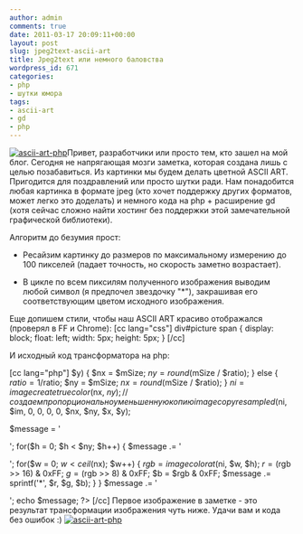 ```yaml
---
author: admin
comments: true
date: 2011-03-17 20:09:11+00:00
layout: post
slug: jpeg2text-ascii-art
title: Jpeg2text или немного баловства
wordpress_id: 671
categories:
- php
- шутки юмора
tags:
- ascii-art
- gd
- php
---
```


[![ascii-art-php](http://vredniy.ru/wp-content/uploads/2011/03/main-150x150.png)](http://vredniy.ru/wp-content/uploads/2011/03/main.png)Привет, разработчики или просто тем, кто зашел на мой блог. Сегодня не напрягающая мозги заметка, которая создана лишь с целью позабавиться. Из картинки мы будем делать цветной ASCII ART. Пригодится для поздравлений или просто шутки ради.<!-- more -->
Нам понадобится любая картинка в формате jpeg (кто хочет поддержку других форматов, может легко это доделать) и немного кода на php + расширение gd (хотя сейчас сложно найти хостинг без поддержки этой замечательной графической библиотеки).

Алгоритм до безумия прост:
 - Ресайзим картинку до размеров по максимальному измерению до 100 пикселей (падает точность, но скорость заметно возрастает).

 - В цикле по всем пиксилям полученного изображения выводим любой символ (я предпочел звездочку "*"), закрашивая его соответствующим цветом исходного изображения.

Еще допишем стили, чтобы наш ASCII ART красиво отображался (проверял в FF и Chrome):
[cc lang="css"]
	div#picture span {
		display: block;
		float: left;
		width: 5px;
		height: 5px;
	}
[/cc]

И исходный код трансформатора на php:

[cc lang="php"]
$y) {
	$nx = $mSize;
	$ny = round($mSize / $ratio);
} else {
	$ratio = 1/$ratio;
	$ny = $mSize;
	$nx = round($mSize / $ratio);
}
$ni = imagecreatetruecolor($nx, $ny);
// создаем пропорционально уменьшенную копию
imagecopyresampled($ni, $im, 0, 0, 0, 0, $nx, $ny, $x, $y);

$message = '

';
for($h = 0; $h < $ny; $h++) {
	$message .= '

';
	for($w = 0; $w < ceil($nx); $w++) {
		$rgb = imagecolorat($ni, $w, $h);
		$r = ($rgb >> 16) & 0xFF;
		$g = ($rgb >> 8) & 0xFF;
		$b = $rgb & 0xFF;
		$message .= sprintf('*', $r, $g, $b);
	}
}
$message .= '

';
echo $message;
?>
[/cc]
Первое изображение в заметке - это результат трансформации изображения чуть ниже. Удачи вам и кода без ошибок :) [![ascii-art-php](http://vredniy.ru/wp-content/uploads/2011/03/homer6-300x225.jpg)](http://vredniy.ru/wp-content/uploads/2011/03/homer6.jpg)

